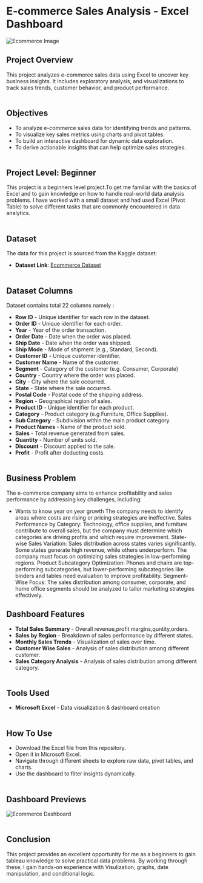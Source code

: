 
# E-commerce Sales Analysis - Excel Dashboard

![Ecommerce Image](https://github.com/user-attachments/assets/64391e31-939b-426c-bd1a-ac6d33c78d71)

## Project Overview
This project analyzes e-commerce sales data using Excel to uncover key business insights. It includes exploratory analysis, and visualizations to track sales trends, customer behavior, and product performance. <br><br>

## Objectives
- To analyze e-commerce sales data for identifying trends and patterns.
- To visualize key sales metrics using charts and pivot tables.
- To build an interactive dashboard for dynamic data exploration.
- To derive actionable insights that can help optimize sales strategies.<br><br>


## Project Level: Beginner
This project is a beginners level project.To get me familiar with the basics of Excel and to gain knowledge on how to handle real-world data analysis problems. I have worked with a small dataset and had used Excel (Pivot Table) to solve different tasks that are commonly encountered in data analytics.<br><br>


## Dataset
The data for this project is sourced from the Kaggle dataset:
 - **Dataset Link**: [Ecommerce Dataset](https://www.kaggle.com/datasets/abhishekchauhan001/ecommerce-sales)<br><br>


## Dataset Columns
Dataset contains total 22 columns namely :

- **Row ID** - Unique identifier for each row in the dataset.
- **Order ID** - Unique identifier for each order.
- **Year** - Year of the order transaction.
- **Order Date** - Date when the order was placed.
- **Ship Date** - Date when the order was shipped.
- **Ship Mode** - Mode of shipment (e.g., Standard, Second).
- **Customer ID** - Unique customer identifier.
- **Customer Name** - Name of the customer.
- **Segment** - Category of the customer (e.g. Consumer, Corporate)
- **Country** - Country where the order was placed.
- **City** - City where the sale occurred.
- **State** - State where the sale occurred.
- **Postal Code** - Postal code of the shipping address.
- **Region** - Geographical region of sales.
- **Product ID** - Unique identifier for each product.
- **Category** - Product category (e.g Furniture, Office Supplies).
- **Sub Category** - Subdivision within the main product category.
- **Product Names** - Name of the product sold.
- **Sales** - Total revenue generated from sales.
- **Quantity** - Number of units sold.
- **Discount** - Discount applied to the sale.
- **Profit** - Profit after deducting costs.
<br><br>

## Business Problem

The e-commerce company aims to enhance profitability and sales performance by addressing key challenges, including:

- Wants to know year on year growth The company needs to identify areas where costs are rising or pricing strategies are ineffective.
Sales Performance by Category: Technology, office supplies, and furniture contribute to overall sales, but the company must determine which categories are driving profits and which require improvement.
State-wise Sales Variation: Sales distribution across states varies significantly. Some states generate high revenue, while others underperform. The company must focus on optimizing sales strategies in low-performing regions.
Product Subcategory Optimization: Phones and chairs are top-performing subcategories, but lower-performing subcategories like binders and tables need evaluation to improve profitability.
Segment-Wise Focus: The sales distribution among consumer, corporate, and home office segments should be analyzed to tailor marketing strategies effectively.

## Dashboard Features 

- **Total Sales Summary** - Overall revenue,profit margins,quntity,orders.
- **Sales by Region** - Breakdown of sales performance by different states.
- **Monthly Sales Trends** - Visualization of sales over time.
- **Customer Wise Sales** - Analysis of sales distribution among different customer.
- **Sales Category Analysis** - Analysis of sales distribution among different category. <br><br>


## Tools Used  

- **Microsoft Excel** - Data visualization & dashboard creation<br><br>


## How To Use  

- Download the Excel file from this repository.
- Open it in Microsoft Excel.
- Navigate through different sheets to explore raw data, pivot tables, and charts.
- Use the dashboard to filter insights dynamically.<br><br>


## Dashboard Previews

![Ecommerce Dashboard](https://github.com/user-attachments/assets/97018d1a-1a87-49ff-9836-932cd363682b)<br><br>


## Conclusion
This project provides an excellent opportunity for me as a beginners to gain tableau knowledge to solve practical data problems. By working through these, I gain hands-on experience with Visulization, graphs, date manipulation, and conditional logic.





